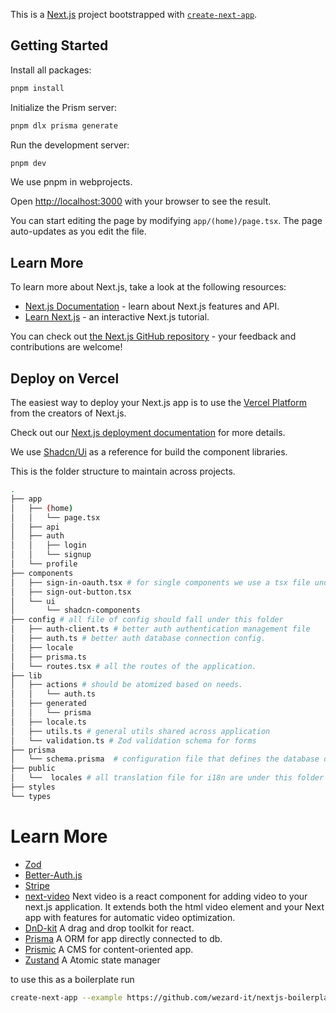 This is a [Next.js](https://nextjs.org/) project bootstrapped with [`create-next-app`](https://github.com/vercel/next.js/tree/canary/packages/create-next-app).

## Getting Started

Install all packages:

```bash
pnpm install
```

Initialize the Prism server:

```bash
pnpm dlx prisma generate
```

Run the development server:

```bash
pnpm dev
```

We use pnpm in webprojects.

Open [http://localhost:3000](http://localhost:3000) with your browser to see the result.

You can start editing the page by modifying `app/(home)/page.tsx`. The page auto-updates as you edit the file.

## Learn More

To learn more about Next.js, take a look at the following resources:

-   [Next.js Documentation](https://nextjs.org/docs) - learn about Next.js features and API.
-   [Learn Next.js](https://nextjs.org/learn) - an interactive Next.js tutorial.

You can check out [the Next.js GitHub repository](https://github.com/vercel/next.js/) - your feedback and contributions are welcome!

## Deploy on Vercel

The easiest way to deploy your Next.js app is to use the [Vercel Platform](https://vercel.com/new?utm_medium=default-template&filter=next.js&utm_source=create-next-app&utm_campaign=create-next-app-readme) from the creators of Next.js.

Check out our [Next.js deployment documentation](https://nextjs.org/docs/deployment) for more details.

We use [Shadcn/Ui](https://ui.shadcn.com/docs) as a reference for build the component libraries.

This is the folder structure to maintain across projects.

```bash
.
├── app
│   ├── (home)
│   │   └── page.tsx
│   ├── api
│   ├── auth
│   │   ├── login
│   │   └── signup
│   └── profile
├── components
│   ├── sign-in-oauth.tsx # for single components we use a tsx file under components
│   ├── sign-out-button.tsx
│   └── ui
│       └── shadcn-components
├── config # all file of config should fall under this folder
│   ├── auth-client.ts # better auth authentication management file
│   ├── auth.ts # better auth database connection config.
│   ├── locale
│   ├── prisma.ts
│   └── routes.tsx # all the routes of the application.
├── lib
│   ├── actions # should be atomized based on needs.
│   │   └── auth.ts
│   ├── generated
│   │   └── prisma
│   ├── locale.ts
│   ├── utils.ts # general utils shared across application
│   └── validation.ts # Zod validation schema for forms
├── prisma
│   └── schema.prisma  # configuration file that defines the database data models
├── public
│   └──  locales # all translation file for i18n are under this folder
├── styles
└── types

```


# Learn More

-   [Zod](https://zod.dev/)
-   [Better-Auth.js](https://better-auth.com/)
-   [Stripe](https://docs.stripe.com/)
-   [next-video](https://github.com/muxinc/next-video)
    Next video is a react component for adding video to your next.js application. It extends both the html video element and your Next app with features for automatic video optimization.
-   [DnD-kit](https://github.com/clauderic/dnd-kit)
    A drag and drop toolkit for react.
-   [Prisma](https://github.com/prisma/prisma)
    A ORM for app directly connected to db.
-   [Prismic](https://github.com/prismicio)
    A CMS for content-oriented app.
-   [Zustand](https://github.com/pmndrs/zustand)
    A Atomic state manager

to use this as a boilerplate run

```bash
create-next-app --example https://github.com/wezard-it/nextjs-boilerplate-betterauth.git

```
